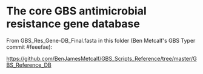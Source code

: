# The core GBS antimicrobial resistance gene database

From GBS_Res_Gene-DB_Final.fasta in this folder (Ben Metcalf's GBS Typer commit #feeefae):

https://github.com/BenJamesMetcalf/GBS_Scripts_Reference/tree/master/GBS_Reference_DB
